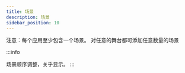 ```yaml
---
title: 场景
description: 场景
sidebar_position: 10
---
```


注意：每个应用至少包含一个场景。 对任意的舞台都可添加任意数量的场景

:::info

场景顺序调整，关乎显示。
:::
